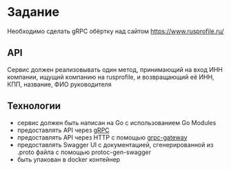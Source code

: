 <h1>Задание</h1>

Необходимо сделать gRPC обёртку над сайтом https://www.rusprofile.ru/
## API
Сервис должен реализовывать один метод, принимающий на вход ИНН компании, ищущий компанию на rusprofile, и возвращающий её ИНН, КПП, название, ФИО руководителя
## Технологии
* сервис должен быть написан на Go с использованием Go Modules
* предоставлять API через [gRPC](https://grpc.io/docs/languages/go/quickstart/)
* предоставлять API через HTTP с помощью [grpc-gateway](https://github.com/grpc-ecosystem/grpc-gateway)
* предоставлять Swagger UI с документацией, сгенерированной из .proto файла с помощью protoc-gen-swagger
* быть упакован в docker контейнер